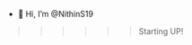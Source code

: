 - 👋 Hi, I’m @NithinS19
>>>>>> Starting UP!

<!---
NithinS19/NithinS19 is a ✨ special ✨ repository because its `README.md` (this file) appears on your GitHub profile.
You can click the Preview link to take a look at your changes.
--->
